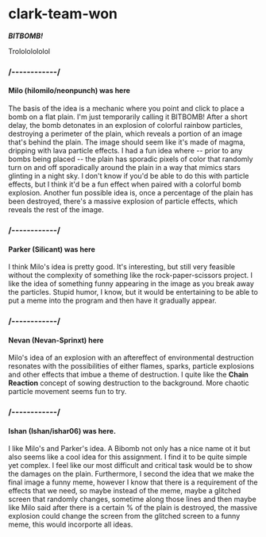 # clark-team-won

***BITBOMB!***

Trolololololol

### /------------/
#### Milo (hilomilo/neonpunch) was here
The basis of the idea is a mechanic where you point and click to place a bomb on a flat plain. I'm just temporarily calling it BITBOMB! After a short delay, the bomb detonates in an explosion of colorful rainbow particles, destroying a perimeter of the plain, which reveals a portion of an image that's behind the plain. The image should seem like it's made of magma, dripping with lava particle effects. I had a fun idea where -- prior to any bombs being placed -- the plain has sporadic pixels of color that randomly turn on and off sporadically around the plain in a way that mimics stars glinting in a night sky. I don't know if you'd be able to do this with particle effects, but I think it'd be a fun effect when paired with a colorful bomb explosion. Another fun possible idea is, once a percentage of the plain has been destroyed, there's a massive explosion of particle effects, which reveals the rest of the image.
### /------------/
#### Parker (Silicant) was here
I think Milo's idea is pretty good. It's interesting, but still very feasible without the complexity of something like the rock-paper-scissors project. I like the idea of something funny appearing in the image as you break away the particles. Stupid humor, I know, but it would be entertaining to be able to put a meme into the program and then have it gradually appear.
### /------------/
#### Nevan (Nevan-Sprinxt) here
Milo's idea of an explosion with an aftereffect of environmental destruction resonates with the possibilities of either flames, sparks, particle explosions and other effects that imbue a theme of destruction. I quite like the **Chain Reaction** concept of sowing destruction to the background. More chaotic particle movement seems fun to try.
### /------------/
#### Ishan (Ishan/ishar06) was here. 
I like Milo's and Parker's idea. A Bibomb not only has a nice name ot it but also seems like a cool idea for this assignment. I find it to be quite simple yet complex. I feel like our most difficult and critical task would be to show the damages on the plain. Furthermore, I second the idea that we make the final image a funny meme, however I know that there is a requirement of the effects that we need, so maybe instead of the meme, maybe a glitched screen that randomly changes, sometime along those lines and then maybe like Milo said after there is a certain % of the plain is destroyed, the massive explosion could change the screen from the glitched screen to a funny meme, this would incorporte all ideas. 
